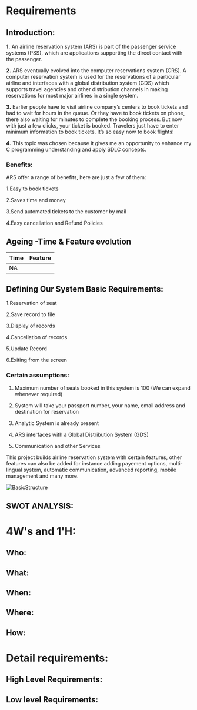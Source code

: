 # Requirements
## Introduction:
**1.** An airline reservation system (ARS) is part of the passenger
      service systems (PSS), which are applications supporting the direct contact with
      the passenger.
  
  
**2.** ARS eventually evolved into the computer reservations system (CRS). A
       computer reservation system is used for the reservations of a particular airline and
       interfaces with a global distribution system (GDS) which supports travel agencies
       and other distribution channels in making reservations for most major airlines in a
       single system.
  
  
**3.** Earlier people have to visit airline company’s centers to
       book tickets and had to wait for hours in the queue. Or they have to book 
       tickets on phone, there also waiting for minutes to complete the booking process. 
       But now with just a few clicks, your ticket is booked. Travelers just have to enter 
       minimum information to book tickets. It’s so easy now to book flights!
       
       
**4.** This topic was chosen because it gives me an opportunity to enhance my C programming 
       understanding and apply SDLC concepts. 



### Benefits:
ARS offer a range of benefits, here are just a few of them:

1.Easy to book tickets

2.Saves time and money

3.Send automated tickets to the customer by mail

4.Easy cancellation and Refund Policies


## Ageing -Time & Feature evolution
| Time    | Feature |
| -----   | -----   | 
| NA      |         |

## Defining Our System Basic Requirements:
1.Reservation of seat

2.Save record to file 

3.Display of records

4.Cancellation of records

5.Update Record

6.Exiting from the screen 



### Certain assumptions:

1. Maximum number of seats booked in this system is 100 (We can expand whenever required)

2. System will take your passport number, your name, email address and destination for reservation

3. Analytic System is already present

4. ARS interfaces with a Global Distribution System (GDS)

5. Communication and other Services


 This project builds airline reservation system with certain features, other features can also be added
 for instance adding payement options, multi-lingual system, automatic communication, advanced reporting,
 mobile management and many more.
 



![BasicStructure](https://user-images.githubusercontent.com/67497698/114314276-a3d30200-9b17-11eb-9a0a-90187715fcd1.png)







## SWOT ANALYSIS:




# 4W&#39;s and 1&#39;H:

## Who:


## What:


## When:

## Where:


## How:


# Detail requirements:
## High Level Requirements: 

##  Low level Requirements:
 


